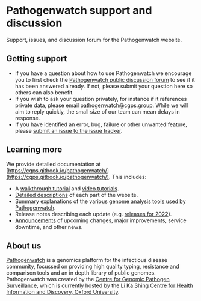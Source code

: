 # Pathogenwatch support and discussion
Support, issues, and discussion forum for the Pathogenwatch website.

## Getting support
 - If you have a question about how to use Pathogenwatch we encourage you to first check the [Pathogenwatch public discussion forum]([https://github.com/pathogenwatch-oss/support/discussions](https://github.com/orgs/pathogenwatch-oss/discussions)) to see if it has been answered already. If not, please submit your question here so others can also benefit. 
 - If you wish to ask your question privately, for instance if it references private data, please email [pathogenwatch@cgps.group](mailto:pathogenwatch@cgps.group). While we will aim to reply quickly, the small size of our team can mean delays in response.
 - If you have identified an error, bug, failure or other unwanted feature, please [submit an issue to the issue tracker](https://github.com/pathogenwatch-oss/support/issues).

## Learning more
We provide detailed documentation at [https://cgps.gitbook.io/pathogenwatch/](https://cgps.gitbook.io/pathogenwatch/). This includes:
 - A [walkthrough tutorial](https://cgps.gitbook.io/pathogenwatch/a-getting-started-tutorial) and [video tutorials](https://cgps.gitbook.io/pathogenwatch/video-tutorials).
 - [Detailed descriptions](https://cgps.gitbook.io/pathogenwatch/how-to-use-pathogenwatch) of each part of the website.
 - Summary explanations of the various [genome analysis tools used by Pathogenwatch](https://cgps.gitbook.io/pathogenwatch/technical-descriptions).
 - Release notes describing each update (e.g. [releases for 2022](https://cgps.gitbook.io/pathogenwatch/release-notes-2022)).
 - [Announcements](https://cgps.gitbook.io/pathogenwatch/announcements-2022) of upcoming changes, major improvements, service downtime, and other news.

## About us
 [Pathogenwatch](https://pathogen.watch/) is a genomics platform for the infectious disease community, focussed on providing high quality typing, resistance and comparison tools and an in depth library of public genomes. Pathogenwatch was created by the [Centre for Genomic Pathogen Surveillance](https://www.pathogensurveillance.net/), which is currently hosted by the [Li Ka Shing Centre for Health Information and Discovery, Oxford University](https://www.bdi.ox.ac.uk/).
